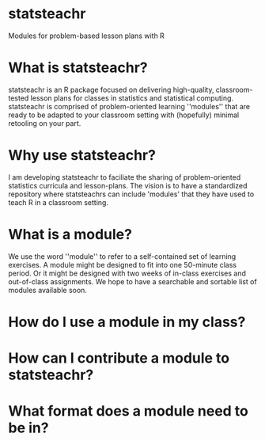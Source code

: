 # statsteachr

Modules for problem-based lesson plans with R

# What is statsteachr?

statsteachr is an R package focused on delivering high-quality, classroom-tested lesson plans for classes in statistics and statistical computing. statsteachr is comprised of problem-oriented learning ''modules'' that are ready to be adapted to your classroom setting with (hopefully) minimal retooling on your part. 

# Why use statsteachr?

I am developing statsteachr to faciliate the sharing of problem-oriented statistics curricula and lesson-plans. The vision is to have a standardized repository where statsteachrs can include 'modules'  that they have used to teach R in a classroom setting.

# What is a module?

We use the word ''module'' to refer to a self-contained set of learning exercises. A module might be designed to fit into one 50-minute class period. Or it might be designed with two weeks of in-class exercises and out-of-class assignments. We hope to have a searchable and sortable list of modules available soon. 

# How do I use a module in my class?


# How can I contribute a module to statsteachr?


# What format does a module need to be in?


